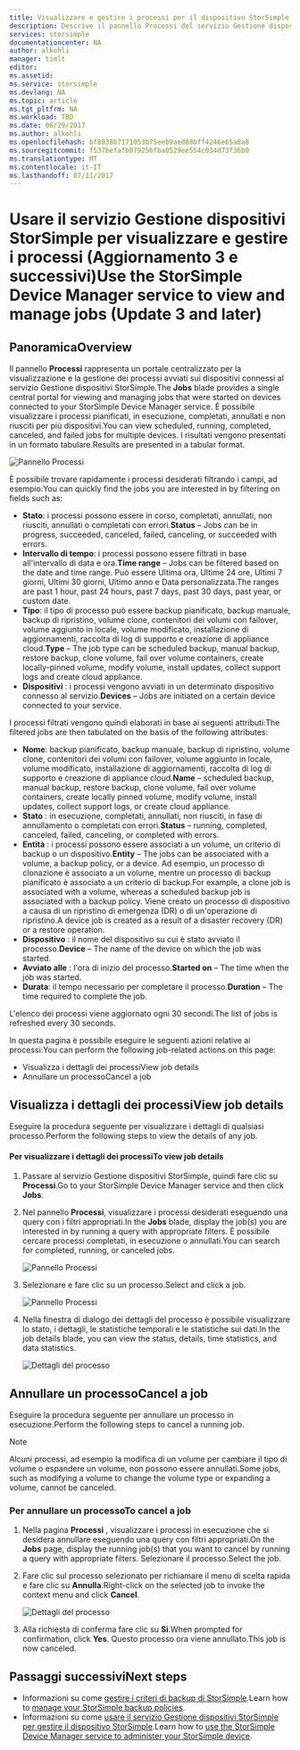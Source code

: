 ```yaml
---
title: Visualizzare e gestire i processi per il dispositivo StorSimple serie 8000 | Microsoft Docs
description: Descrive il pannello Processi del servizio Gestione dispositivi StorSimple e come usarlo per tenere traccia dei processi di backup recenti, correnti e pianificati.
services: storsimple
documentationcenter: NA
author: alkohli
manager: timlt
editor: 
ms.assetid: 
ms.service: storsimple
ms.devlang: NA
ms.topic: article
ms.tgt_pltfrm: NA
ms.workload: TBD
ms.date: 06/29/2017
ms.author: alkohli
ms.openlocfilehash: bf8038b7171053b75eeb9aed88bff4246e65a8a8
ms.sourcegitcommit: f537befafb079256fba0529ee554c034d73f36b0
ms.translationtype: MT
ms.contentlocale: it-IT
ms.lasthandoff: 07/11/2017
---
```

# <a name="use-the-storsimple-device-manager-service-to-view-and-manage-jobs-update-3-and-later"></a><span data-ttu-id="c2cc0-103">Usare il servizio Gestione dispositivi StorSimple per visualizzare e gestire i processi (Aggiornamento 3 e successivi)</span><span class="sxs-lookup"><span data-stu-id="c2cc0-103">Use the StorSimple Device Manager service to view and manage jobs (Update 3 and later)</span></span>

## <a name="overview"></a><span data-ttu-id="c2cc0-104">Panoramica</span><span class="sxs-lookup"><span data-stu-id="c2cc0-104">Overview</span></span>
<span data-ttu-id="c2cc0-105">Il pannello **Processi** rappresenta un portale centralizzato per la visualizzazione e la gestione dei processi avviati sui dispositivi connessi al servizio Gestione dispositivi StorSimple.</span><span class="sxs-lookup"><span data-stu-id="c2cc0-105">The **Jobs** blade provides a single central portal for viewing and managing jobs that were started on devices connected to your StorSimple Device Manager service.</span></span> <span data-ttu-id="c2cc0-106">È possibile visualizzare i processi pianificati, in esecuzione, completati, annullati e non riusciti per più dispositivi.</span><span class="sxs-lookup"><span data-stu-id="c2cc0-106">You can view scheduled, running, completed, canceled, and failed jobs for multiple devices.</span></span> <span data-ttu-id="c2cc0-107">I risultati vengono presentati in un formato tabulare.</span><span class="sxs-lookup"><span data-stu-id="c2cc0-107">Results are presented in a tabular format.</span></span>

![Pannello Processi](./media/storsimple-8000-manage-jobs-u2/jobs1.png)

<span data-ttu-id="c2cc0-109">È possibile trovare rapidamente i processi desiderati filtrando i campi, ad esempio:</span><span class="sxs-lookup"><span data-stu-id="c2cc0-109">You can quickly find the jobs you are interested in by filtering on fields such as:</span></span>

* <span data-ttu-id="c2cc0-110">**Stato**: i processi possono essere in corso, completati, annullati, non riusciti, annullati o completati con errori.</span><span class="sxs-lookup"><span data-stu-id="c2cc0-110">**Status** – Jobs can be in progress, succeeded, canceled, failed, canceling, or succeeded with errors.</span></span>
* <span data-ttu-id="c2cc0-111">**Intervallo di tempo**: i processi possono essere filtrati in base all'intervallo di data e ora.</span><span class="sxs-lookup"><span data-stu-id="c2cc0-111">**Time range** – Jobs can be filtered based on the date and time range.</span></span> <span data-ttu-id="c2cc0-112">Può essere Ultima ora, Ultime 24 ore, Ultimi 7 giorni, Ultimi 30 giorni, Ultimo anno e Data personalizzata.</span><span class="sxs-lookup"><span data-stu-id="c2cc0-112">The ranges are past 1 hour, past 24 hours, past 7 days, past 30 days, past year, or custom date.</span></span>
* <span data-ttu-id="c2cc0-113">**Tipo**: il tipo di processo può essere backup pianificato, backup manuale, backup di ripristino, volume clone, contenitori dei volumi con failover, volume aggiunto in locale, volume modificato, installazione di aggiornamenti, raccolta di log di supporto e creazione di appliance cloud.</span><span class="sxs-lookup"><span data-stu-id="c2cc0-113">**Type** – The job type can be scheduled backup, manual backup, restore backup, clone volume, fail over volume containers, create locally-pinned volume, modify volume, install updates, collect support logs and create cloud appliance.</span></span>
* <span data-ttu-id="c2cc0-114">**Dispositivi** : i processi vengono avviati in un determinato dispositivo connesso al servizio.</span><span class="sxs-lookup"><span data-stu-id="c2cc0-114">**Devices** – Jobs are initiated on a certain device connected to your service.</span></span>
  
<span data-ttu-id="c2cc0-115">I processi filtrati vengono quindi elaborati in base ai seguenti attributi:</span><span class="sxs-lookup"><span data-stu-id="c2cc0-115">The filtered jobs are then tabulated on the basis of the following attributes:</span></span>
  
* <span data-ttu-id="c2cc0-116">**Nome**: backup pianificato, backup manuale, backup di ripristino, volume clone, contenitori dei volumi con failover, volume aggiunto in locale, volume modificato, installazione di aggiornamenti, raccolta di log di supporto e creazione di appliance cloud.</span><span class="sxs-lookup"><span data-stu-id="c2cc0-116">**Name** – scheduled backup, manual backup, restore backup, clone volume, fail over volume containers, create locally pinned volume, modify volume, install updates, collect support logs, or create cloud appliance.</span></span>
* <span data-ttu-id="c2cc0-117">**Stato** : in esecuzione, completati, annullati, non riusciti, in fase di annullamento o completati con errori.</span><span class="sxs-lookup"><span data-stu-id="c2cc0-117">**Status** – running, completed, canceled, failed, canceling, or completed with errors.</span></span>
* <span data-ttu-id="c2cc0-118">**Entità** : i processi possono essere associati a un volume, un criterio di backup o un dispositivo.</span><span class="sxs-lookup"><span data-stu-id="c2cc0-118">**Entity** – The jobs can be associated with a volume, a backup policy, or a device.</span></span> <span data-ttu-id="c2cc0-119">Ad esempio, un processo di clonazione è associato a un volume, mentre un processo di backup pianificato è associato a un criterio di backup.</span><span class="sxs-lookup"><span data-stu-id="c2cc0-119">For example, a clone job is associated with a volume, whereas a scheduled backup job is associated with a backup policy.</span></span> <span data-ttu-id="c2cc0-120">Viene creato un processo di dispositivo a causa di un ripristino di emergenza (DR) o di un'operazione di ripristino.</span><span class="sxs-lookup"><span data-stu-id="c2cc0-120">A device job is created as a result of a disaster recovery (DR) or a restore operation.</span></span>
* <span data-ttu-id="c2cc0-121">**Dispositivo** : il nome del dispositivo su cui è stato avviato il processo.</span><span class="sxs-lookup"><span data-stu-id="c2cc0-121">**Device** – The name of the device on which the job was started.</span></span>
* <span data-ttu-id="c2cc0-122">**Avviato alle** : l'ora di inizio del processo.</span><span class="sxs-lookup"><span data-stu-id="c2cc0-122">**Started on** – The time when the job was started.</span></span>
* <span data-ttu-id="c2cc0-123">**Durata**: il tempo necessario per completare il processo.</span><span class="sxs-lookup"><span data-stu-id="c2cc0-123">**Duration** – The time required to complete the job.</span></span>

<span data-ttu-id="c2cc0-124">L'elenco dei processi viene aggiornato ogni 30 secondi.</span><span class="sxs-lookup"><span data-stu-id="c2cc0-124">The list of jobs is refreshed every 30 seconds.</span></span>

<span data-ttu-id="c2cc0-125">In questa pagina è possibile eseguire le seguenti azioni relative ai processi:</span><span class="sxs-lookup"><span data-stu-id="c2cc0-125">You can perform the following job-related actions on this page:</span></span>

* <span data-ttu-id="c2cc0-126">Visualizza i dettagli dei processi</span><span class="sxs-lookup"><span data-stu-id="c2cc0-126">View job details</span></span>
* <span data-ttu-id="c2cc0-127">Annullare un processo</span><span class="sxs-lookup"><span data-stu-id="c2cc0-127">Cancel a job</span></span>

## <a name="view-job-details"></a><span data-ttu-id="c2cc0-128">Visualizza i dettagli dei processi</span><span class="sxs-lookup"><span data-stu-id="c2cc0-128">View job details</span></span>
<span data-ttu-id="c2cc0-129">Eseguire la procedura seguente per visualizzare i dettagli di qualsiasi processo.</span><span class="sxs-lookup"><span data-stu-id="c2cc0-129">Perform the following steps to view the details of any job.</span></span>

#### <a name="to-view-job-details"></a><span data-ttu-id="c2cc0-130">Per visualizzare i dettagli dei processi</span><span class="sxs-lookup"><span data-stu-id="c2cc0-130">To view job details</span></span>
1. <span data-ttu-id="c2cc0-131">Passare al servizio Gestione dispositivi StorSimple, quindi fare clic su **Processi**.</span><span class="sxs-lookup"><span data-stu-id="c2cc0-131">Go to your StorSimple Device Manager service and then click **Jobs**.</span></span>

2. <span data-ttu-id="c2cc0-132">Nel pannello **Processi**, visualizzare i processi desiderati eseguendo una query con i filtri appropriati.</span><span class="sxs-lookup"><span data-stu-id="c2cc0-132">In the **Jobs** blade, display the job(s) you are interested in by running a query with appropriate filters.</span></span> <span data-ttu-id="c2cc0-133">È possibile cercare processi completati, in esecuzione o annullati.</span><span class="sxs-lookup"><span data-stu-id="c2cc0-133">You can search for completed, running, or canceled jobs.</span></span>

    ![Pannello Processi](./media/storsimple-8000-manage-jobs-u2/jobs1.png)

2. <span data-ttu-id="c2cc0-135">Selezionare e fare clic su un processo.</span><span class="sxs-lookup"><span data-stu-id="c2cc0-135">Select and click a job.</span></span>

    ![Pannello Processi](./media/storsimple-8000-manage-jobs-u2/jobs3.png)

3. <span data-ttu-id="c2cc0-137">Nella finestra di dialogo dei dettagli del processo è possibile visualizzare lo stato, i dettagli, le statistiche temporali e le statistiche sui dati.</span><span class="sxs-lookup"><span data-stu-id="c2cc0-137">In the job details blade, you can view the status, details, time statistics, and data statistics.</span></span>
   
    ![Dettagli del processo](./media/storsimple-8000-manage-jobs-u2/jobs4.png)

## <a name="cancel-a-job"></a><span data-ttu-id="c2cc0-139">Annullare un processo</span><span class="sxs-lookup"><span data-stu-id="c2cc0-139">Cancel a job</span></span>
<span data-ttu-id="c2cc0-140">Eseguire la procedura seguente per annullare un processo in esecuzione.</span><span class="sxs-lookup"><span data-stu-id="c2cc0-140">Perform the following steps to cancel a running job.</span></span>

> [!NOTE]
> <span data-ttu-id="c2cc0-141">Alcuni processi, ad esempio la modifica di un volume per cambiare il tipo di volume o espandere un volume, non possono essere annullati.</span><span class="sxs-lookup"><span data-stu-id="c2cc0-141">Some jobs, such as modifying a volume to change the volume type or expanding a volume, cannot be canceled.</span></span>


### <a name="to-cancel-a-job"></a><span data-ttu-id="c2cc0-142">Per annullare un processo</span><span class="sxs-lookup"><span data-stu-id="c2cc0-142">To cancel a job</span></span>
1. <span data-ttu-id="c2cc0-143">Nella pagina **Processi** , visualizzare i processi in esecuzione che si desidera annullare eseguendo una query con filtri appropriati.</span><span class="sxs-lookup"><span data-stu-id="c2cc0-143">On the **Jobs** page, display the running job(s) that you want to cancel by running a query with appropriate filters.</span></span> <span data-ttu-id="c2cc0-144">Selezionare il processo.</span><span class="sxs-lookup"><span data-stu-id="c2cc0-144">Select the job.</span></span>

2. <span data-ttu-id="c2cc0-145">Fare clic sul processo selezionato per richiamare il menu di scelta rapida e fare clic su **Annulla**.</span><span class="sxs-lookup"><span data-stu-id="c2cc0-145">Right-click on the selected job to invoke the context menu and click **Cancel**.</span></span>

    ![Dettagli del processo](./media/storsimple-8000-manage-jobs-u2/jobs2.png)

3. <span data-ttu-id="c2cc0-147">Alla richiesta di conferma fare clic su **Sì**.</span><span class="sxs-lookup"><span data-stu-id="c2cc0-147">When prompted for confirmation, click **Yes**.</span></span> <span data-ttu-id="c2cc0-148">Questo processo ora viene annullato.</span><span class="sxs-lookup"><span data-stu-id="c2cc0-148">This job is now canceled.</span></span>

## <a name="next-steps"></a><span data-ttu-id="c2cc0-149">Passaggi successivi</span><span class="sxs-lookup"><span data-stu-id="c2cc0-149">Next steps</span></span>
* <span data-ttu-id="c2cc0-150">Informazioni su come [gestire i criteri di backup di StorSimple](storsimple-8000-manage-backup-policies-u2.md).</span><span class="sxs-lookup"><span data-stu-id="c2cc0-150">Learn how to [manage your StorSimple backup policies](storsimple-8000-manage-backup-policies-u2.md).</span></span>
* <span data-ttu-id="c2cc0-151">Informazioni su come [usare il servizio Gestione dispositivi StorSimple per gestire il dispositivo StorSimple](storsimple-8000-manager-service-administration.md).</span><span class="sxs-lookup"><span data-stu-id="c2cc0-151">Learn how to [use the StorSimple Device Manager service to administer your StorSimple device](storsimple-8000-manager-service-administration.md).</span></span>

